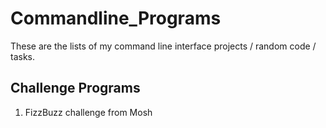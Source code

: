 # Commandline_Programs
These are the lists of my command line interface projects / random code / tasks.

## Challenge Programs 

 1. FizzBuzz challenge from Mosh
